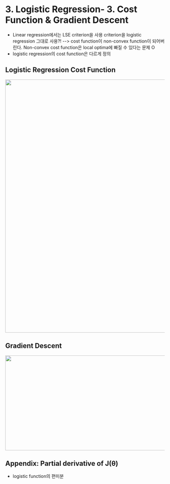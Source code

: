 # 3. Logistic Regression- 3. Cost Function & Gradient Descent

- Linear regression에서는 LSE criterion을 사용
criterion을 logistic regression 그대로 사용?! --> cost function이 non-convex function이 되어버린다.
Non-convex cost function은 local optima에 빠질 수 있다는 문제 O
- logistic regression의 cost function은 다르게 정의

## Logistic Regression Cost Function

<img src = "https://user-images.githubusercontent.com/46768752/79046127-f8fcdf00-7c49-11ea-8b26-f7b2520aee39.png"
height=800, width=600>

## Gradient Descent

<img src = "https://user-images.githubusercontent.com/46768752/79046131-fe5a2980-7c49-11ea-8c05-f8e41f1482f7.png"
height=300, width=600>

## Appendix: Partial derivative of J(θ)
- logistic function의 편미분